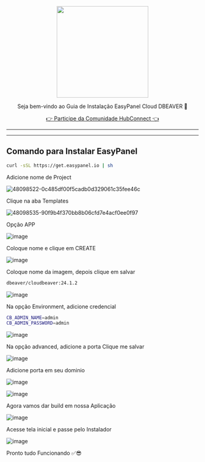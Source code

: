 <p align="center">
<img src="https://cwmkt.com.br/wp-content/uploads/2024/04/logo_github.png" width="240" />
<p align="center">Seja bem-vindo ao Guia de Instalação EasyPanel Cloud DBEAVER 🚀</p>
</p>
  
<p align="center"> 
<a href="https://hubconnect.top" target="_blank">👉 Participe da Comunidade HubConnect 👈</a>
</p>

<hr />
<hr />

## Comando para Instalar EasyPanel

```bash
curl -sSL https://get.easypanel.io | sh
```

Adicione nome de Project

![48098522-0c485df00f5cadb0d329061c35fee46c](https://github.com/cwmkt/easypanelevotypebot/assets/91642837/b72c1359-91ca-4bf6-9fb1-32525ba5747b)

Clique na aba Templates

![48098535-90f9b4f370bb8b06cfd7e4acf0ee0f97](https://github.com/cwmkt/easypanelevotypebot/assets/91642837/03c1830c-621c-40b3-94ee-93eb568c8d2e)

Opção APP

![image](https://github.com/user-attachments/assets/8f089d2a-b203-4e73-8bb3-c9bd80f807c6)

Coloque nome e clique em CREATE

![image](https://github.com/user-attachments/assets/aa3544d7-3845-4868-a326-69db3c49c240)

Coloque nome da imagem, depois clique em salvar

```bash
dbeaver/cloudbeaver:24.1.2
```

![image](https://github.com/user-attachments/assets/e820dcf9-3f29-4bf0-af11-6f59109d3271)

Na opção Environment, adicione credencial

```bash
CB_ADMIN_NAME=admin
CB_ADMIN_PASSWORD=admin
```

![image](https://github.com/user-attachments/assets/9d2c5f4f-9fbb-4d6e-98cf-145f43c335f4)

Na opção advanced, adicione a porta Clique me salvar

![image](https://github.com/user-attachments/assets/a121076f-6016-4743-8da9-513701070511)

Adicione porta em seu dominio

![image](https://github.com/user-attachments/assets/95af110d-d0ff-472c-8345-8e83942c38c7)



![image](https://github.com/user-attachments/assets/e84ce611-1b4c-465e-93e1-ddebca75ebd9)

Agora vamos dar build em nossa Aplicação

![image](https://github.com/user-attachments/assets/f4b220e5-48ce-4c8b-99d9-4e13d9d010cb)

Acesse tela inicial e passe pelo Instalador

![image](https://github.com/user-attachments/assets/88a2c389-2e29-47fa-a92a-bd43b23700e3)

Pronto tudo Funcionando ✅😎








